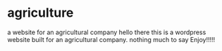 # agriculture
a website for an agricultural company
hello there this is a wordpress website built for an agricultural company.
nothing much to say
Enjoy!!!!!
